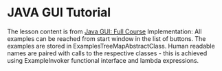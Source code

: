 # JAVA GUI Tutorial
The lesson content is from [Java GUI: Full Course](https://www.youtube.com/watch?v=Kmgo00avvEw)
Implementation:
All examples can be reached from start window in the list of buttons.
The examples are stored in ExamplesTreeMapAbstractClass.
Human readable names are paired with calls to the respective classes - this is achieved using ExampleInvoker functional interface and lambda expressions.
